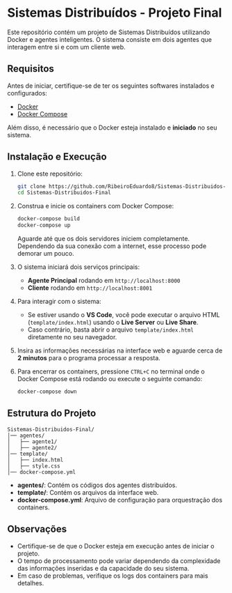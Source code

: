 # Sistemas Distribuídos - Projeto Final

Este repositório contém um projeto de Sistemas Distribuídos utilizando Docker e agentes inteligentes. O sistema consiste em dois agentes que interagem entre si e com um cliente web.

## Requisitos

Antes de iniciar, certifique-se de ter os seguintes softwares instalados e configurados:

- [Docker](https://docs.docker.com/get-docker/)
- [Docker Compose](https://docs.docker.com/compose/install/)

Além disso, é necessário que o Docker esteja instalado e **iniciado** no seu sistema.

## Instalação e Execução

1. Clone este repositório:
   ```sh
   git clone https://github.com/RibeiroEduardo8/Sistemas-Distribuidos-Final.git
   cd Sistemas-Distribuidos-Final
   ```

2. Construa e inicie os containers com Docker Compose:
   ```sh
   docker-compose build
   docker-compose up
   ```

   Aguarde até que os dois servidores iniciem completamente. Dependendo da sua conexão com a internet, esse processo pode demorar um pouco.

3. O sistema iniciará dois serviços principais:
   - **Agente Principal** rodando em `http://localhost:8000`
   - **Cliente** rodando em `http://localhost:8001`

4. Para interagir com o sistema:
   - Se estiver usando o **VS Code**, você pode executar o arquivo HTML (`template/index.html`) usando o **Live Server** ou **Live Share**.
   - Caso contrário, basta abrir o arquivo `template/index.html` diretamente no seu navegador.

5. Insira as informações necessárias na interface web e aguarde cerca de **2 minutos** para o programa processar a resposta.

6. Para encerrar os containers, pressione `CTRL+C` no terminal onde o Docker Compose está rodando ou execute o seguinte comando:
   ```sh
   docker-compose down
   ```

## Estrutura do Projeto

```
Sistemas-Distribuidos-Final/
│── agentes/
│   ├── agente1/
│   ├── agente2/
│── template/
│   ├── index.html
│   ├── style.css
│── docker-compose.yml
```

- **agentes/**: Contém os códigos dos agentes distribuídos.
- **template/**: Contém os arquivos da interface web.
- **docker-compose.yml**: Arquivo de configuração para orquestração dos containers.

## Observações

- Certifique-se de que o Docker esteja em execução antes de iniciar o projeto.
- O tempo de processamento pode variar dependendo da complexidade das informações inseridas e da capacidade do seu sistema.
- Em caso de problemas, verifique os logs dos containers para mais detalhes.
